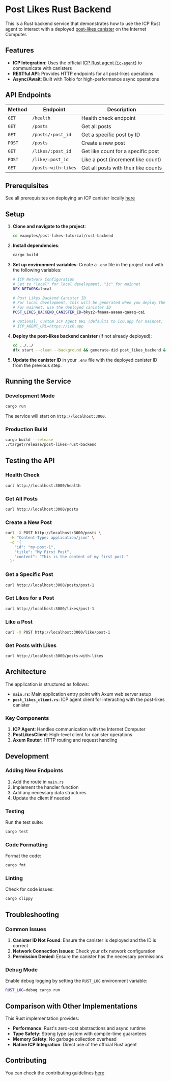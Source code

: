 # Post Likes Rust Backend

This is a Rust backend service that demonstrates how to use the ICP Rust agent to interact with a deployed [post-likes canister](../src/post_likes_backend/) on the Internet Computer.

## Features

- **ICP Integration**: Uses the official [ICP Rust agent (`ic-agent`)](https://internetcomputer.org/docs/building-apps/interact-with-canisters/agents/rust-agent/) to communicate with canisters
- **RESTful API**: Provides HTTP endpoints for all post-likes operations
- **Async/Await**: Built with Tokio for high-performance async operations

## API Endpoints

| Method | Endpoint | Description |
|--------|----------|-------------|
| `GET` | `/health` | Health check endpoint |
| `GET` | `/posts` | Get all posts |
| `GET` | `/posts/:post_id` | Get a specific post by ID |
| `POST` | `/posts` | Create a new post |
| `GET` | `/likes/:post_id` | Get like count for a specific post |
| `POST` | `/like/:post_id` | Like a post (increment like count) |
| `GET` | `/posts-with-likes` | Get all posts with their like counts |

## Prerequisites

See all prerequisites on deploying an ICP canister locally [here](../../../cheatsheet/environment-setup.md)

## Setup

1. **Clone and navigate to the project**:
   ```bash
   cd examples/post-likes-tutorial/rust-backend
   ```

2. **Install dependencies**:
   ```bash
   cargo build
   ```

3. **Set up environment variables**:
   Create a `.env` file in the project root with the following variables:
   ```bash
   # ICP Network Configuration
   # Set to "local" for local development, "ic" for mainnet
   DFX_NETWORK=local
   
   # Post Likes Backend Canister ID
   # For local development, this will be generated when you deploy the canister
   # For mainnet, use the deployed canister ID
   POST_LIKES_BACKEND_CANISTER_ID=bkyz2-fmaaa-aaaaa-qaaaq-cai
   
   # Optional: Custom ICP Agent URL (defaults to ic0.app for mainnet, 127.0.0.1:4943 for local)
   # ICP_AGENT_URL=https://ic0.app
   ```

4. **Deploy the post-likes backend canister** (if not already deployed):
   ```bash
   cd ../../
   dfx start --clean --background && generate-did post_likes_backend && dfx generate && dfx deploy
   ```

5. **Update the canister ID** in your `.env` file with the deployed canister ID from the previous step.

## Running the Service

### Development Mode
```bash
cargo run
```

The service will start on `http://localhost:3000`.

### Production Build
```bash
cargo build --release
./target/release/post-likes-rust-backend
```

## Testing the API

### Health Check
```bash
curl http://localhost:3000/health
```

### Get All Posts
```bash
curl http://localhost:3000/posts
```

### Create a New Post
```bash
curl -X POST http://localhost:3000/posts \
  -H "Content-Type: application/json" \
  -d '{
    "id": "my-post-1",
    "title": "My First Post",
    "content": "This is the content of my first post."
  }'
```

### Get a Specific Post
```bash
curl http://localhost:3000/posts/post-1
```

### Get Likes for a Post
```bash
curl http://localhost:3000/likes/post-1
```

### Like a Post
```bash
curl -X POST http://localhost:3000/like/post-1
```

### Get Posts with Likes
```bash
curl http://localhost:3000/posts-with-likes
```

## Architecture

The application is structured as follows:

- **`main.rs`**: Main application entry point with Axum web server setup
- **`post_likes_client.rs`**: ICP agent client for interacting with the post-likes canister

### Key Components

1. **ICP Agent**: Handles communication with the Internet Computer
2. **PostLikesClient**: High-level client for canister operations
3. **Axum Router**: HTTP routing and request handling

## Development

### Adding New Endpoints

1. Add the route in `main.rs`
2. Implement the handler function
3. Add any necessary data structures
4. Update the client if needed

### Testing

Run the test suite:
```bash
cargo test
```

### Code Formatting

Format the code:
```bash
cargo fmt
```

### Linting

Check for code issues:
```bash
cargo clippy
```

## Troubleshooting

### Common Issues

1. **Canister ID Not Found**: Ensure the canister is deployed and the ID is correct
2. **Network Connection Issues**: Check your dfx network configuration
3. **Permission Denied**: Ensure the canister has the necessary permissions

### Debug Mode

Enable debug logging by setting the `RUST_LOG` environment variable:
```bash
RUST_LOG=debug cargo run
```

## Comparison with Other Implementations

This Rust implementation provides:

- **Performance**: Rust's zero-cost abstractions and async runtime
- **Type Safety**: Strong type system with compile-time guarantees
- **Memory Safety**: No garbage collection overhead
- **Native ICP Integration**: Direct use of the official Rust agent

## Contributing

You can check the contributing guidelines [here](../../../CONTRIBUTING.md)
